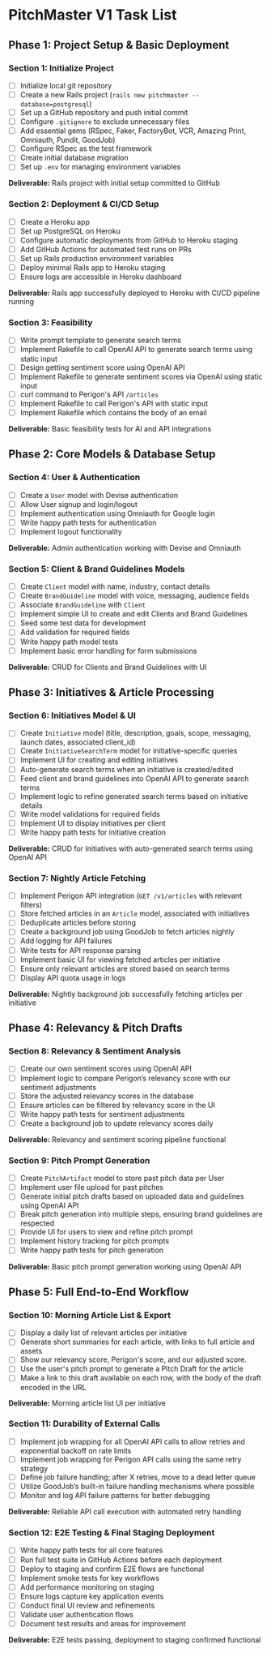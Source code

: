 # PitchMaster V1 Task List

## **Phase 1: Project Setup & Basic Deployment**

### **Section 1: Initialize Project**
- [ ] Initialize local git repository
- [ ] Create a new Rails project (`rails new pitchmaster --database=postgresql`)
- [ ] Set up a GitHub repository and push initial commit
- [ ] Configure `.gitignore` to exclude unnecessary files
- [ ] Add essential gems (RSpec, Faker, FactoryBot, VCR, Amazing Print, Omniauth, Pundit, GoodJob)
- [ ] Configure RSpec as the test framework
- [ ] Create initial database migration
- [ ] Set up `.env` for managing environment variables

**Deliverable:** Rails project with initial setup committed to GitHub

### **Section 2: Deployment & CI/CD Setup**
- [ ] Create a Heroku app
- [ ] Set up PostgreSQL on Heroku
- [ ] Configure automatic deployments from GitHub to Heroku staging
- [ ] Add GitHub Actions for automated test runs on PRs
- [ ] Set up Rails production environment variables
- [ ] Deploy minimal Rails app to Heroku staging
- [ ] Ensure logs are accessible in Heroku dashboard

**Deliverable:** Rails app successfully deployed to Heroku with CI/CD pipeline running

### **Section 3: Feasibility**
- [ ] Write prompt template to generate search terms
- [ ] Implement Rakefile to call OpenAI API to generate search terms using static input
- [ ] Design getting sentiment score using OpenAI API
- [ ] Implement Rakefile to generate sentiment scores via OpenAI using static input
- [ ] curl command to Perigon's API `/articles`
- [ ] Implement Rakefile to call Perigon's API with static input
- [ ] Implement Rakefile which contains the body of an email

**Deliverable:** Basic feasibility tests for AI and API integrations

## **Phase 2: Core Models & Database Setup**

### **Section 4: User & Authentication**
- [ ] Create a `User` model with Devise authentication
- [ ] Allow User signup and login/logout
- [ ] Implement authentication using Omniauth for Google login
- [ ] Write happy path tests for authentication
- [ ] Implement logout functionality

**Deliverable:** Admin authentication working with Devise and Omniauth

### **Section 5: Client & Brand Guidelines Models**
- [ ] Create `Client` model with name, industry, contact details
- [ ] Create `BrandGuideline` model with voice, messaging, audience fields
- [ ] Associate `BrandGuideline` with `Client`
- [ ] Implement simple UI to create and edit Clients and Brand Guidelines
- [ ] Seed some test data for development
- [ ] Add validation for required fields
- [ ] Write happy path model tests
- [ ] Implement basic error handling for form submissions

**Deliverable:** CRUD for Clients and Brand Guidelines with UI

## **Phase 3: Initiatives & Article Processing**

### **Section 6: Initiatives Model & UI**
- [ ] Create `Initiative` model (title, description, goals, scope, messaging, launch dates, associated client_id)
- [ ] Create `InitiativeSearchTerm` model for initiative-specific queries
- [ ] Implement UI for creating and editing initiatives
- [ ] Auto-generate search terms when an initiative is created/edited
- [ ] Feed client and brand guidelines into OpenAI API to generate search terms
- [ ] Implement logic to refine generated search terms based on initiative details
- [ ] Write model validations for required fields
- [ ] Implement UI to display initiatives per client
- [ ] Write happy path tests for initiative creation

**Deliverable:** CRUD for Initiatives with auto-generated search terms using OpenAI API

### **Section 7: Nightly Article Fetching**
- [ ] Implement Perigon API integration (`GET /v1/articles` with relevant filters)
- [ ] Store fetched articles in an `Article` model, associated with initiatives
- [ ] Deduplicate articles before storing
- [ ] Create a background job using GoodJob to fetch articles nightly
- [ ] Add logging for API failures
- [ ] Write tests for API response parsing
- [ ] Implement basic UI for viewing fetched articles per initiative
- [ ] Ensure only relevant articles are stored based on search terms
- [ ] Display API quota usage in logs

**Deliverable:** Nightly background job successfully fetching articles per initiative

## **Phase 4: Relevancy & Pitch Drafts**

### **Section 8: Relevancy & Sentiment Analysis**
- [ ] Create our own sentiment scores using OpenAI API
- [ ] Implement logic to compare Perigon’s relevancy score with our sentiment adjustments
- [ ] Store the adjusted relevancy scores in the database
- [ ] Ensure articles can be filtered by relevancy score in the UI
- [ ] Write happy path tests for sentiment adjustments
- [ ] Create a background job to update relevancy scores daily

**Deliverable:** Relevancy and sentiment scoring pipeline functional

### **Section 9: Pitch Prompt Generation**
- [ ] Create `PitchArtifact` model to store past pitch data per User
- [ ] Implement user file upload for past pitches
- [ ] Generate initial pitch drafts based on uploaded data and guidelines using OpenAI API
- [ ] Break pitch generation into multiple steps, ensuring brand guidelines are respected
- [ ] Provide UI for users to view and refine pitch prompt
- [ ] Implement history tracking for pitch prompts
- [ ] Write happy path tests for pitch generation

**Deliverable:** Basic pitch prompt generation working using OpenAI API

## **Phase 5: Full End-to-End Workflow**

### **Section 10: Morning Article List & Export**
- [ ] Display a daily list of relevant articles per initiative
- [ ] Generate short summaries for each article, with links to full article and assets
- [ ] Show our relevancy score, Perigon's score, and our adjusted score.
- [ ] Use the user's pitch prompt to generate a Pitch Draft for the article
- [ ] Make a link to this draft available on each row, with the body of the draft encoded in the URL

**Deliverable:** Morning article list UI per initiative

### **Section 11: Durability of External Calls**
- [ ] Implement job wrapping for all OpenAI API calls to allow retries and exponential backoff on rate limits
- [ ] Implement job wrapping for Perigon API calls using the same retry strategy
- [ ] Define job failure handling; after X retries, move to a dead letter queue
- [ ] Utilize GoodJob’s built-in failure handling mechanisms where possible
- [ ] Monitor and log API failure patterns for better debugging

**Deliverable:** Reliable API call execution with automated retry handling

### **Section 12: E2E Testing & Final Staging Deployment**
- [ ] Write happy path tests for all core features
- [ ] Run full test suite in GitHub Actions before each deployment
- [ ] Deploy to staging and confirm E2E flows are functional
- [ ] Implement smoke tests for key workflows
- [ ] Add performance monitoring on staging
- [ ] Ensure logs capture key application events
- [ ] Conduct final UI review and refinements
- [ ] Validate user authentication flows
- [ ] Document test results and areas for improvement

**Deliverable:** E2E tests passing, deployment to staging confirmed functional

